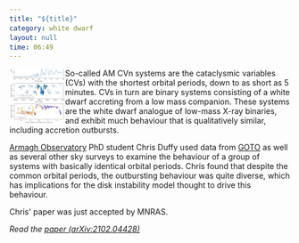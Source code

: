 ```yaml
---
title: "${title}"
category: white dwarf
layout: null
time: 06:49
---
```

<!-- converted from blosxom format post by dkg 22.1.2022 -->
<img src="images/duffy21.png" width="100" align="left">
So-called AM CVn systems are the cataclysmic variables (CVs) with the shortest
orbital periods, down to as short as 5 minutes. CVs in turn are binary systems
consisting of a white dwarf accreting from a low mass companion. These systems
are the white dwarf analogue of low-mass X-ray binaries, and exhibit much 
behaviour that is qualitatively similar, including accretion outbursts.
</p>
<p><a href="https://armagh.space/research">Armagh Observatory</a> PhD student
Chris Duffy used data from 
<a href="http://goto-observatory.org">GOTO</a> as well as several other 
sky surveys to examine the behaviour of a group of systems with basically 
identical orbital periods. Chris found that despite the common orbital periods,
the outbursting behaviour was quite diverse, which has implications for the
disk instability model thought to drive this behaviour. </p>
<p>Chris' paper was just accepted by MNRAS.</p>
<p><em>Read the 
<a href="https://arxiv.org/abs/2102.04428">paper (arXiv:2102.04428)</a></em></p>
